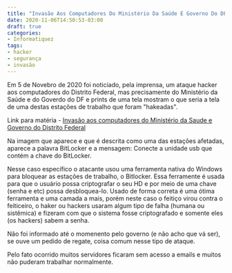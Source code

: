 ```yaml
---
title: "Invasão Aos Computadores Do Ministério Da Saúde E Governo Do DF"
date: 2020-11-06T14:50:53-03:00
draft: true
categories:
- Informatiquez
tags:
- hacker
- segurança
- invasão
---
```


Em 5 de Novebro de 2020 foi noticiado, pela imprensa, um ataque hacker aos computadores do Distrito Federal, mas precisamente do Ministério da Saúde e do Goverdo do DF e prints de uma tela mostram o que seria a tela de uma destas estações de trabalho que foram "hakeadas".

Link para matéria - [Invasão aos computadores do Ministério da Saude e Governo do Distrito Federal](https://noticias.uol.com.br/politica/ultimas-noticias/2020/11/05/apos-stj-hackers-paralisam-sistemas-do-ministerio-da-saude-e-governo-do-df.htm)

Na imagem que aparece e que é descrita como uma das estações afetadas, aparece a palavra BitLocker e a mensagem: Conecte a unidade usb que contém a chave do BitLocker.

Nesse caso específico o atacante usou uma ferramenta nativa do Windows para bloquear as estações de trabalho, o Bitlocker. Essa ferramente é usada para que o usuário possa criptografar o seu HD e por meio de uma chave (senha e etc) possa desbloquea-lo. Usado de forma correta é uma ótima ferramenta e uma camada a mais, porém neste caso o feitiço virou contra o feiticeiro, o haker ou hackers usaram algum tipo de falha (humana ou sistêmica) e fizeram com que o sistema fosse criptografado e somente eles (os hackers) sabem a senha.

Não foi informado até o momenento pelo governo (e não acho que vá ser), se ouve um pedido de regate, coisa comum nesse tipo de ataque.

Pelo fato ocorrido muitos servidores ficaram sem acesso a emails e muitos não puderam trabalhar normalmente.
